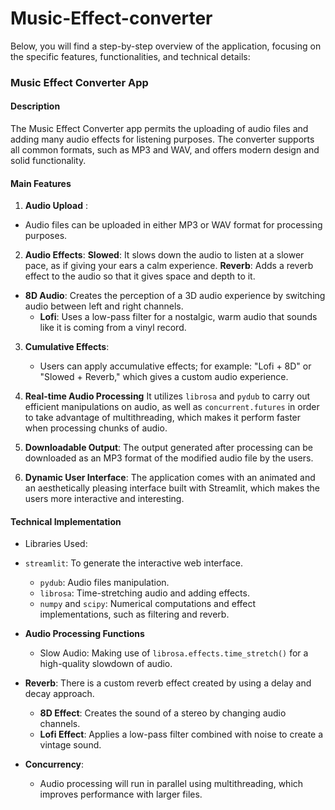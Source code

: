 # Music-Effect-converter

Below, you will find a step-by-step overview of the application, focusing on the specific features, functionalities, and technical details:

### Music Effect Converter App

#### Description
The Music Effect Converter app permits the uploading of audio files and adding many audio effects for listening purposes. The converter supports all common formats, such as MP3 and WAV, and offers modern design and solid functionality.

#### Main Features
1. **Audio Upload** :
- Audio files can be uploaded in either MP3 or WAV format for processing purposes.

2. **Audio Effects**:
   **Slowed**: It slows down the audio to listen at a slower pace, as if giving your ears a calm experience.
   **Reverb**: Adds a reverb effect to the audio so that it gives space and depth to it.
- **8D Audio**: Creates the perception of a 3D audio experience by switching audio between left and right channels.
   - **Lofi**: Uses a low-pass filter for a nostalgic, warm audio that sounds like it is coming from a vinyl record.

3. **Cumulative Effects**:
   - Users can apply accumulative effects; for example: "Lofi + 8D" or "Slowed + Reverb," which gives a custom audio experience.

4. **Real-time Audio Processing**
It utilizes `librosa` and `pydub` to carry out efficient manipulations on audio, as well as `concurrent.futures` in order to take advantage of multithreading, which makes it perform faster when processing chunks of audio.

5. **Downloadable Output**:
   The output generated after processing can be downloaded as an MP3 format of the modified audio file by the users.

6. **Dynamic User Interface**:
   The application comes with an animated and an aesthetically pleasing interface built with Streamlit, which makes the users more interactive and interesting.

#### Technical Implementation
- Libraries Used:
- `streamlit`: To generate the interactive web interface.
  - `pydub`: Audio files manipulation.
  - `librosa`: Time-stretching audio and adding effects.
  - `numpy` and `scipy`: Numerical computations and effect implementations, such as filtering and reverb.

- **Audio Processing Functions**
  - Slow Audio: Making use of `librosa.effects.time_stretch()` for a high-quality slowdown of audio.
- **Reverb**: There is a custom reverb effect created by using a delay and decay approach.
  - **8D Effect**: Creates the sound of a stereo by changing audio channels.
  - **Lofi Effect**: Applies a low-pass filter combined with noise to create a vintage sound.
- **Concurrency**:
  - Audio processing will run in parallel using multithreading, which improves performance with larger files.

